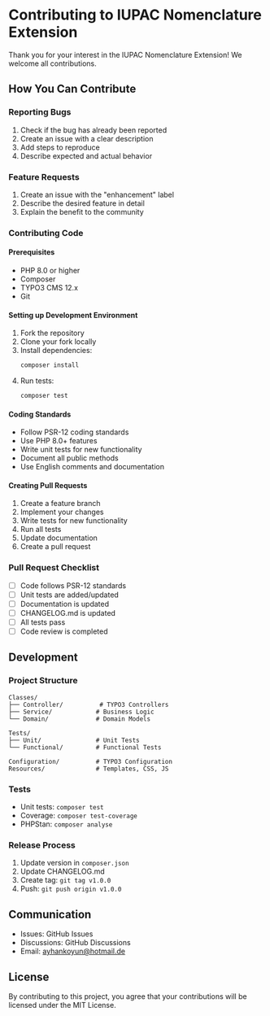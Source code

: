 # Contributing to IUPAC Nomenclature Extension

Thank you for your interest in the IUPAC Nomenclature Extension! We welcome all contributions.

## How You Can Contribute

### Reporting Bugs

1. Check if the bug has already been reported
2. Create an issue with a clear description
3. Add steps to reproduce
4. Describe expected and actual behavior

### Feature Requests

1. Create an issue with the "enhancement" label
2. Describe the desired feature in detail
3. Explain the benefit to the community

### Contributing Code

#### Prerequisites

- PHP 8.0 or higher
- Composer
- TYPO3 CMS 12.x
- Git

#### Setting up Development Environment

1. Fork the repository
2. Clone your fork locally
3. Install dependencies:
   ```bash
   composer install
   ```
4. Run tests:
   ```bash
   composer test
   ```

#### Coding Standards

- Follow PSR-12 coding standards
- Use PHP 8.0+ features
- Write unit tests for new functionality
- Document all public methods
- Use English comments and documentation

#### Creating Pull Requests

1. Create a feature branch
2. Implement your changes
3. Write tests for new functionality
4. Run all tests
5. Update documentation
6. Create a pull request

### Pull Request Checklist

- [ ] Code follows PSR-12 standards
- [ ] Unit tests are added/updated
- [ ] Documentation is updated
- [ ] CHANGELOG.md is updated
- [ ] All tests pass
- [ ] Code review is completed

## Development

### Project Structure

```
Classes/
├── Controller/          # TYPO3 Controllers
├── Service/            # Business Logic
└── Domain/             # Domain Models

Tests/
├── Unit/               # Unit Tests
└── Functional/         # Functional Tests

Configuration/          # TYPO3 Configuration
Resources/              # Templates, CSS, JS
```

### Tests

- Unit tests: `composer test`
- Coverage: `composer test-coverage`
- PHPStan: `composer analyse`

### Release Process

1. Update version in `composer.json`
2. Update CHANGELOG.md
3. Create tag: `git tag v1.0.0`
4. Push: `git push origin v1.0.0`

## Communication

- Issues: GitHub Issues
- Discussions: GitHub Discussions
- Email: ayhankoyun@hotmail.de

## License

By contributing to this project, you agree that your contributions will be licensed under the MIT License. 